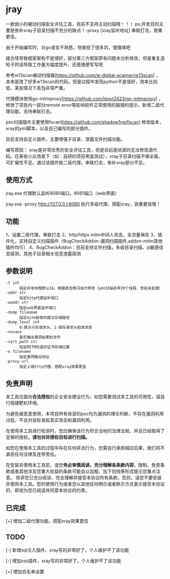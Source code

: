 # jray

一款弱小的被动扫描安全评估工具，目前不支持主动扫描哦！！！   ps:开发目的主要是弥补xray子目录扫描不充分的缺点！-proxy [xray监听地址] 串联打击，效果更佳。

由于开始编写时，对go语言不熟悉，导致挖了很多坑，慢慢填吧

缝合怪导致框架架构不是很好，部分第三方框架原有问题未分析修改，但是重复造轮子的话导致工作量大幅度提升，还是随便写写吧

参考w13scan被动扫描器[https://github.com/w-digital-scanner/w13scan] ，本来是改了好多w13scan的代码，但是过程中发现python不是很好，效率比较低，某些情况下丢包非常严重。

代理模块使用go-mitmproxy[https://github.com/lqqyt2423/go-mitmproxy] ，修改了项目内一部分remote error等影响软件正常使用的报错的提示，新增二级代理功能，支持串联打击。

poc扫描插件主要使用fscan[https://github.com/shadow1ng/fscan] 修改版本，xray的yml脚本，以及自己编写的部分插件。


目前支持自定义插件，主要增强子目录，泄露文件扫描功能。

编写原因： xray是非常优秀的安全评估工具，但是目前是闭源的无法修改源代码。在某些小众场景下（如：自研的项目黑盒测试），xray子目录扫描不够全面，可扩展性不足。通过该插件做二级代理，串联打击，弥补xray部分不足。



## 使用方式

jray.exe 
代理默认监听9080端口，9081端口（web界面）

jray.exe -proxy http://127.0.0.1:8080
执行多级代理，搭配xray，效果更佳哦！

## 功能
1、设置二级代理，串联打击
2、http/https mitm中间人攻击，全流量保存
3、插件化，支持自定义扫描插件（BugCheckAddon-漏洞扫描插件,addon-mitm其他插件均可）
4、BugCheckAddon：目前支持文件扫描，多级目录扫描，js敏感信息探测，其他子目录相关信息泄露探测


## 参数说明
```
-t int
      指定并发线程默认16，根据丢包情况自行修改（yml扫描自带20个线程，目前未处理）
-addr str
      指定http代理监听端口
-waddr str
      指定web界面监听端口
-dump filenmae
      指定mitm获取的报文存储路径
-dump_level int
      0:表示只存请求头，1:保存请求头和请求体
-nosave
      是否输出漏洞结果到文件
-cert_path str
      指定MITM仿造的证书存储位置
-o filename
      指定漏洞输出地址
-proxy url
      指定上级http代理，搭配xray效果更佳
```


## 免责声明

本工具仅面向**合法授权**的企业安全建设行为，如您需要测试本工具的可用性，请自行搭建靶机环境。

为避免被恶意使用，本项目所有收录的poc均为漏洞的理论判断，不存在漏洞利用过程，不会对目标发起真实攻击和漏洞利用。

在使用本工具进行检测时，您应确保该行为符合当地的法律法规，并且已经取得了足够的授权。**请勿对非授权目标进行扫描。**

如您在使用本工具的过程中存在任何非法行为，您需自行承担相应后果，我们将不承担任何法律及连带责任。

在安装并使用本工具前，请您**务必审慎阅读、充分理解各条款内容**，限制、免责条款或者其他涉及您重大权益的条款可能会以加粗、加下划线等形式提示您重点注意。
除非您已充分阅读、完全理解并接受本协议所有条款，否则，请您不要安装并使用本工具。您的使用行为或者您以其他任何明示或者默示方式表示接受本协议的，即视为您已阅读并同意本协议的约束。
## 已完成
[+] 增加二级代理功能，搭配xray效果更佳

## TODO
[-] 新增sql注入插件，xray写的非常好了，个人维护不了该功能

[-] 增加xss插件，xray写的非常好了，个人维护不了该功能

[+] 增加白名单设置
